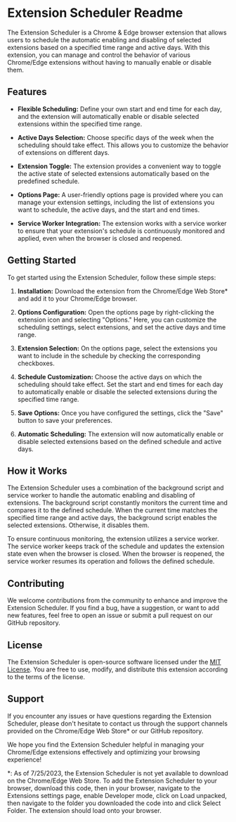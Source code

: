 # Extension Scheduler Readme

The Extension Scheduler is a Chrome & Edge browser extension that allows users to schedule the automatic enabling and disabling of selected extensions based on a specified time range and active days. With this extension, you can manage and control the behavior of various Chrome/Edge extensions without having to manually enable or disable them.

## Features

- **Flexible Scheduling:** Define your own start and end time for each day, and the extension will automatically enable or disable selected extensions within the specified time range.

- **Active Days Selection:** Choose specific days of the week when the scheduling should take effect. This allows you to customize the behavior of extensions on different days.

- **Extension Toggle:** The extension provides a convenient way to toggle the active state of selected extensions automatically based on the predefined schedule.

- **Options Page:** A user-friendly options page is provided where you can manage your extension settings, including the list of extensions you want to schedule, the active days, and the start and end times.

- **Service Worker Integration:** The extension works with a service worker to ensure that your extension's schedule is continuously monitored and applied, even when the browser is closed and reopened.

## Getting Started

To get started using the Extension Scheduler, follow these simple steps:

1. **Installation:** Download the extension from the Chrome/Edge Web Store* and add it to your Chrome/Edge browser.

2. **Options Configuration:** Open the options page by right-clicking the extension icon and selecting "Options." Here, you can customize the scheduling settings, select extensions, and set the active days and time range.

3. **Extension Selection:** On the options page, select the extensions you want to include in the schedule by checking the corresponding checkboxes.

4. **Schedule Customization:** Choose the active days on which the scheduling should take effect. Set the start and end times for each day to automatically enable or disable the selected extensions during the specified time range.

5. **Save Options:** Once you have configured the settings, click the "Save" button to save your preferences.

6. **Automatic Scheduling:** The extension will now automatically enable or disable selected extensions based on the defined schedule and active days.

## How it Works

The Extension Scheduler uses a combination of the background script and service worker to handle the automatic enabling and disabling of extensions. The background script constantly monitors the current time and compares it to the defined schedule. When the current time matches the specified time range and active days, the background script enables the selected extensions. Otherwise, it disables them.

To ensure continuous monitoring, the extension utilizes a service worker. The service worker keeps track of the schedule and updates the extension state even when the browser is closed. When the browser is reopened, the service worker resumes its operation and follows the defined schedule.

## Contributing

We welcome contributions from the community to enhance and improve the Extension Scheduler. If you find a bug, have a suggestion, or want to add new features, feel free to open an issue or submit a pull request on our GitHub repository.

## License

The Extension Scheduler is open-source software licensed under the [MIT License](LICENSE). You are free to use, modify, and distribute this extension according to the terms of the license.

## Support

If you encounter any issues or have questions regarding the Extension Scheduler, please don't hesitate to contact us through the support channels provided on the Chrome/Edge Web Store* or our GitHub repository.

We hope you find the Extension Scheduler helpful in managing your Chrome/Edge extensions effectively and optimizing your browsing experience!

*: As of 7/25/2023, the Extension Scheduler is not yet available to download on the Chrome/Edge Web Store. To add the Extension Scheduler to your browser, download this code, then in your browser, navigate to the Extensions settings page, enable Developer mode, click on Load unpacked, then navigate to the folder you downloaded the code into and click Select Folder. The extension should load onto your browser.
